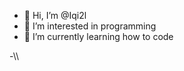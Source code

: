 - 👋 Hi, I’m @Iqi2l
- 👀 I’m interested in programming
- 🌱 I’m currently learning how to code

-\\\
<!---
Iqi2l/Iqi2l is a ✨ special ✨ repository because its `README.md` (this file) appears on your GitHub profile.
You can click the Preview link to take a look at your changes.
--->
